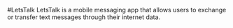 #LetsTalk
LetsTalk is a mobile messaging app that allows users to exchange or transfer text messages through their internet data. 
